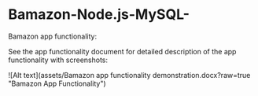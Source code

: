 # Bamazon-Node.js-MySQL-

Bamazon app functionality:

See the app functionality document for detailed description of the app functionality with screenshots:

![Alt text](assets/Bamazon app functionality demonstration.docx?raw=true "Bamazon App Functionality")
